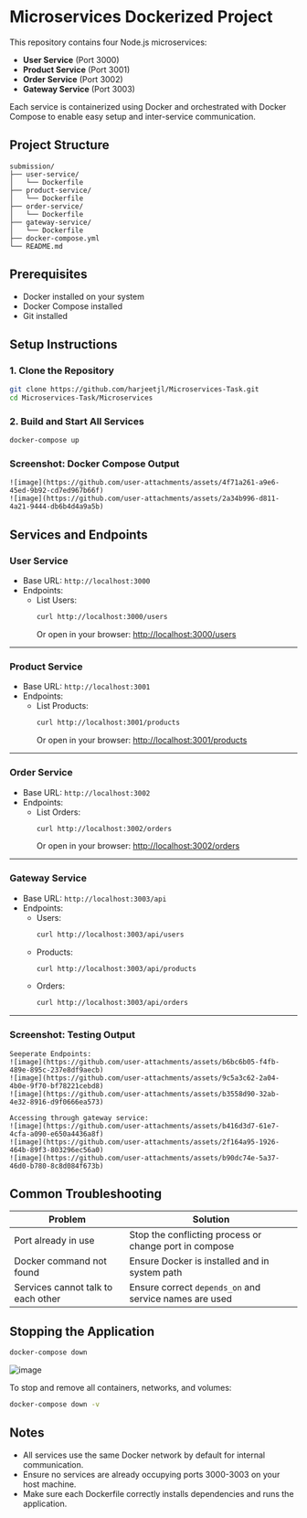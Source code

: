 
# Microservices Dockerized Project

This repository contains four Node.js microservices:

- **User Service** (Port 3000)  
- **Product Service** (Port 3001)  
- **Order Service** (Port 3002)  
- **Gateway Service** (Port 3003)

Each service is containerized using Docker and orchestrated with Docker Compose to enable easy setup and inter-service communication.

## Project Structure

```
submission/
├── user-service/
│   └── Dockerfile
├── product-service/
│   └── Dockerfile
├── order-service/
│   └── Dockerfile
├── gateway-service/
│   └── Dockerfile
├── docker-compose.yml
└── README.md
```

## Prerequisites

- Docker installed on your system  
- Docker Compose installed  
- Git installed 

## Setup Instructions

### 1. Clone the Repository

```bash
git clone https://github.com/harjeetjl/Microservices-Task.git
cd Microservices-Task/Microservices
```

### 2. Build and Start All Services

```bash
docker-compose up 
```

### Screenshot: Docker Compose Output

```
![image](https://github.com/user-attachments/assets/4f71a261-a9e6-45ed-9b92-cd7ed967b66f)
![image](https://github.com/user-attachments/assets/2a34b996-d811-4a21-9444-db6b4d4a9a5b)
```


## Services and Endpoints

### User Service
- Base URL: `http://localhost:3000`
- Endpoints:
  - List Users:
    ```bash
    curl http://localhost:3000/users
    ```
    Or open in your browser: [http://localhost:3000/users](http://localhost:3000/users)

---

### Product Service
- Base URL: `http://localhost:3001`
- Endpoints:
  - List Products:
    ```bash
    curl http://localhost:3001/products
    ```
    Or open in your browser: [http://localhost:3001/products](http://localhost:3001/products)

---

### Order Service
- Base URL: `http://localhost:3002`
- Endpoints:
  - List Orders:
    ```bash
    curl http://localhost:3002/orders
    ```
    Or open in your browser: [http://localhost:3002/orders](http://localhost:3002/orders)

---

### Gateway Service
- Base URL: `http://localhost:3003/api`
- Endpoints:
  - Users:
    ```bash
    curl http://localhost:3003/api/users
    ```
  - Products:
    ```bash
    curl http://localhost:3003/api/products
    ```
  - Orders:
    ```bash
    curl http://localhost:3003/api/orders
    ```

---


### Screenshot: Testing Output

```
Seeperate Endpoints:
![image](https://github.com/user-attachments/assets/b6bc6b05-f4fb-489e-895c-237e8df9aecb)
![image](https://github.com/user-attachments/assets/9c5a3c62-2a04-4b0e-9f70-bf78221cebd8)
![image](https://github.com/user-attachments/assets/b3558d90-32ab-4e32-8916-d9f0666ea573)

Accessing through gateway service:
![image](https://github.com/user-attachments/assets/b416d3d7-61e7-4cfa-a090-e650a4436a8f)
![image](https://github.com/user-attachments/assets/2f164a95-1926-464b-89f3-803296ec56a0)
![image](https://github.com/user-attachments/assets/b90dc74e-5a37-46d0-b780-8c8d084f673b)

```

## Common Troubleshooting

| Problem                            | Solution                                                 |
|------------------------------------|----------------------------------------------------------|
| Port already in use                | Stop the conflicting process or change port in compose   |                |
| Docker command not found           | Ensure Docker is installed and in system path            |
| Services cannot talk to each other | Ensure correct `depends_on` and service names are used   |

## Stopping the Application

```bash
docker-compose down
```
![image](https://github.com/user-attachments/assets/8e84e3f4-5e73-4067-8700-2dfe218f66a3)


To stop and remove all containers, networks, and volumes:

```bash
docker-compose down -v
```

## Notes

- All services use the same Docker network by default for internal communication.
- Ensure no services are already occupying ports 3000-3003 on your host machine.
- Make sure each Dockerfile correctly installs dependencies and runs the application.
